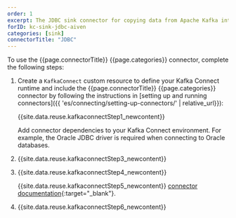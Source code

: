 ```yaml
---
order: 1
excerpt: The JDBC sink connector for copying data from Apache Kafka into a database.
forID: kc-sink-jdbc-aiven
categories: [sink]
connectorTitle: "JDBC"
---
```


To use the {{page.connectorTitle}} {{page.categories}} connector, complete the following steps:

1. Create a `KafkaConnect` custom resource to define your Kafka Connect runtime and include the {{page.connectorTitle}} {{page.categories}} connector by following the instructions in [setting up and running connectors]({{ 'es/connecting/setting-up-connectors/' | relative_url}}):

   {{site.data.reuse.kafkaconnectStep1_newcontent}}
   
   Add connector dependencies to your Kafka Connect environment. For example, the Oracle JDBC driver is required when connecting to Oracle databases.

2. {{site.data.reuse.kafkaconnectStep3_newcontent}}  

3. {{site.data.reuse.kafkaconnectStep4_newcontent}}
   
   {{site.data.reuse.kafkaconnectStep5_newcontent}} [connector documentation](https://github.com/Aiven-Open/jdbc-connector-for-apache-kafka?tab=readme-ov-file#documentation){:target="_blank"}.   
    
        
4. {{site.data.reuse.kafkaconnectStep6_newcontent}}
